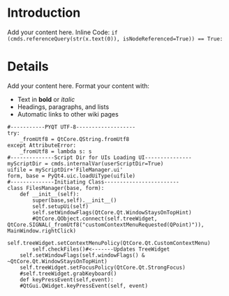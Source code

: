 # Introduction #

Add your content here.
Inline Code: `if (cmds.referenceQuery(str(x.text(0)), isNodeReferenced=True)) == True:`

# Details #

Add your content here.  Format your content with:
  * Text in **bold** or _italic_
  * Headings, paragraphs, and lists
  * Automatic links to other wiki pages
```
#-----------PYQT UTF-8-------------------
try:
    _fromUtf8 = QtCore.QString.fromUtf8
except AttributeError:
    _fromUtf8 = lambda s: s
#--------------Script Dir for UIs Loading UI---------------
myScriptDir = cmds.internalVar(userScriptDir=True)
uifile = myScriptDir+'FileManager.ui'
form, base = PyQt4.uic.loadUiType(uifile)
#--------------Initiating Class------------------------
class FilesManager(base, form):
    def __init__(self):
        super(base,self).__init__()
        self.setupUi(self)
        self.setWindowFlags(QtCore.Qt.WindowStaysOnTopHint)
        #QtCore.QObject.connect(self.treeWidget, QtCore.SIGNAL(_fromUtf8("customContextMenuRequested(QPoint)")), MainWindow.rightClick)
        self.treeWidget.setContextMenuPolicy(QtCore.Qt.CustomContextMenu)
        self.checkFiles()#<-------Updates TreeWidget
	self.setWindowFlags(self.windowFlags() & ~QtCore.Qt.WindowStaysOnTopHint)
	self.treeWidget.setFocusPolicy(QtCore.Qt.StrongFocus)
	#self.treeWidget.grabKeyboard()
    def keyPressEvent(self,event):
	#QtGui.QWidget.keyPressEvent(self, event)
```